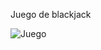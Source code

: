 Juego de blackjack  

![Juego](https://github.com/DevRuben95/02-blackjack/assets/128831829/c646c19e-a454-4de1-a1d0-75485c658577)
